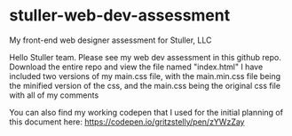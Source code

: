 # stuller-web-dev-assessment
My front-end web designer assessment for Stuller, LLC

Hello Stuller team. Please see my web dev assessment in this github repo. Download the entire repo and view the file named "index.html"
I have included two versions of my main.css file, with the main.min.css file being the minified version of the css, and the main.css being the original css file with all of my comments

You can also find my working codepen that I used for the initial planning of this document here:
https://codepen.io/gritzstelly/pen/zYWzZay
